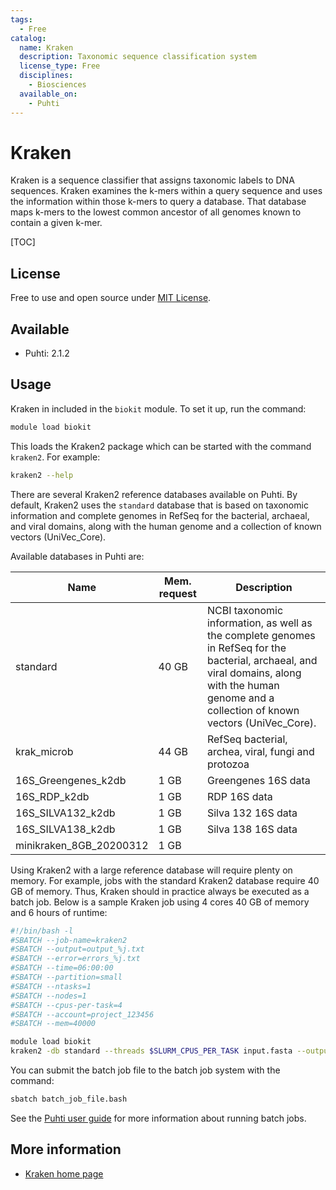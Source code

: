 ```yaml
---
tags:
  - Free
catalog:
  name: Kraken
  description: Taxonomic sequence classification system
  license_type: Free
  disciplines:
    - Biosciences
  available_on:
    - Puhti
---
```


# Kraken

Kraken is a sequence classifier that assigns taxonomic labels to DNA sequences. 
Kraken examines the k-mers within a query sequence and uses the information within 
those k-mers to query a database. That database maps k-mers to the lowest common ancestor 
of all genomes known to contain a given k-mer.

[TOC]

## License

Free to use and open source under [MIT License](https://raw.githubusercontent.com/DerrickWood/kraken2/master/LICENSE).

## Available

- Puhti: 2.1.2 

## Usage

Kraken in included in the `biokit` module. To set it up, run the command:

```bash
module load biokit
```

This loads the Kraken2 package which can be started with the command `kraken2`. For example:

```bash
kraken2 --help
```

There are several Kraken2 reference databases available on Puhti. By default, Kraken2 uses the
`standard` database that is based on taxonomic information and complete genomes in RefSeq 
for the bacterial, archaeal, and viral domains, along with the human genome and a 
collection of known vectors (UniVec_Core).

Available databases in Puhti are:

|Name  | Mem. request | Description    | 
|------|--------------|-----------------|
|standard| 40 GB | NCBI taxonomic information, as well as the complete genomes in RefSeq for the bacterial, archaeal, and viral domains, along with the human genome and a collection of known vectors (UniVec_Core).|
|krak_microb| 44 GB | RefSeq bacterial, archea, viral, fungi and protozoa |
|16S_Greengenes_k2db|  1 GB | Greengenes 16S data |
|16S_RDP_k2db | 1 GB | RDP 16S data |
|16S_SILVA132_k2db| 1 GB |Silva 132 16S data |
|16S_SILVA138_k2db| 1 GB |Silva 138 16S data |
|minikraken_8GB_20200312| 1 GB  |            |

Using Kraken2 with a large reference database will require plenty on memory. For example, jobs with the standard Kraken2 database require 40 GB of memory. Thus, Kraken should in practice always be executed as a batch job. Below is a sample Kraken job using 4 cores 40 GB of memory and 6 hours of runtime:

```bash
#!/bin/bash -l
#SBATCH --job-name=kraken2
#SBATCH --output=output_%j.txt
#SBATCH --error=errors_%j.txt
#SBATCH --time=06:00:00
#SBATCH --partition=small
#SBATCH --ntasks=1
#SBATCH --nodes=1  
#SBATCH --cpus-per-task=4
#SBATCH --account=project_123456
#SBATCH --mem=40000

module load biokit
kraken2 -db standard --threads $SLURM_CPUS_PER_TASK input.fasta --output results.txt
```

You can submit the batch job file to the batch job system with the command:

```bash
sbatch batch_job_file.bash
```

See the [Puhti user guide](../computing/running/getting-started.md) for more information about running batch jobs.

## More information

* [Kraken home page](https://ccb.jhu.edu/software/kraken2/)
